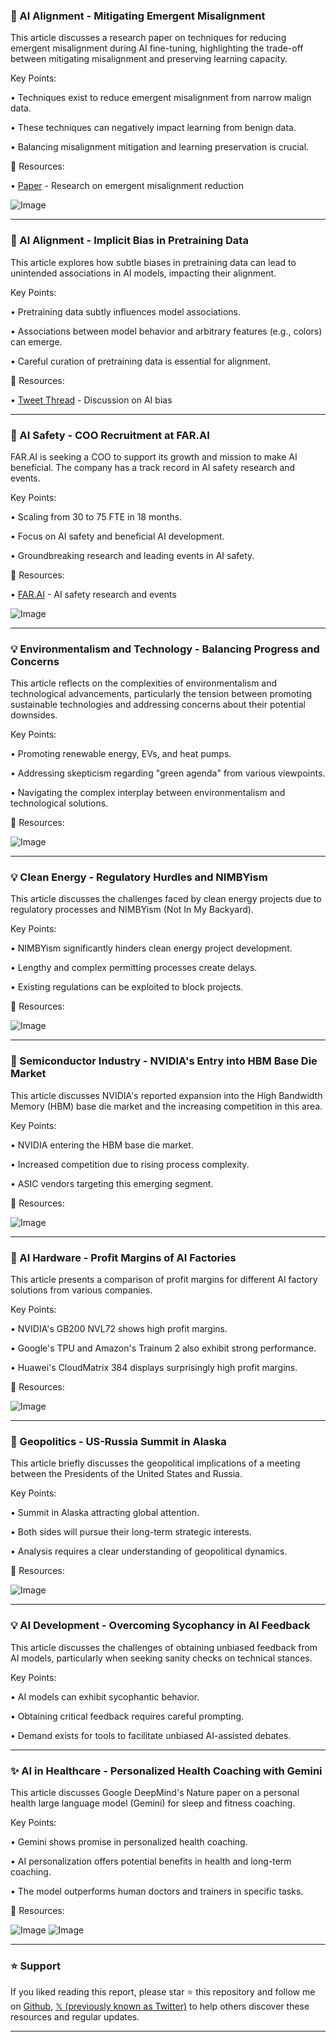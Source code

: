 ### 🤖 AI Alignment - Mitigating Emergent Misalignment

This article discusses a research paper on techniques for reducing emergent misalignment during AI fine-tuning, highlighting the trade-off between mitigating misalignment and preserving learning capacity.

Key Points:

• Techniques exist to reduce emergent misalignment from narrow malign data.


• These techniques can negatively impact learning from benign data.


• Balancing misalignment mitigation and learning preservation is crucial.


🔗 Resources:

• [Paper](https://x.com/OwainEvans_UK/status/1957054130192794099) - Research on emergent misalignment reduction


![Image](https://pbs.twimg.com/media/GyjZmKTbQAEH_Gs?format=jpg&name=small)


---

### 🤖 AI Alignment - Implicit Bias in Pretraining Data

This article explores how subtle biases in pretraining data can lead to unintended associations in AI models, impacting their alignment.

Key Points:

• Pretraining data subtly influences model associations.


•  Associations between model behavior and arbitrary features (e.g., colors) can emerge.


•  Careful curation of pretraining data is essential for alignment.


🔗 Resources:

• [Tweet Thread](https://x.com/OwainEvans_UK/status/1955329482966855787) - Discussion on AI bias


---

### 🚀 AI Safety - COO Recruitment at FAR.AI

FAR.AI is seeking a COO to support its growth and mission to make AI beneficial.  The company has a track record in AI safety research and events.

Key Points:

• Scaling from 30 to 75 FTE in 18 months.


• Focus on AI safety and beneficial AI development.


• Groundbreaking research and leading events in AI safety.



🔗 Resources:

• [FAR.AI](http://FAR.AI) - AI safety research and events


![Image](https://pbs.twimg.com/media/Gxm8nDyWYAANSD7?format=jpg&name=small)


---

### 💡 Environmentalism and Technology - Balancing Progress and Concerns

This article reflects on the complexities of environmentalism and technological advancements, particularly the tension between promoting sustainable technologies and addressing concerns about their potential downsides.

Key Points:

•  Promoting renewable energy, EVs, and heat pumps.


•  Addressing skepticism regarding "green agenda" from various viewpoints.


•  Navigating the complex interplay between environmentalism and technological solutions.



🔗 Resources:

![Image](https://pbs.twimg.com/media/Gyfq9_IXcAA4O_V?format=jpg&name=small)


---

### 💡 Clean Energy - Regulatory Hurdles and NIMBYism

This article discusses the challenges faced by clean energy projects due to regulatory processes and NIMBYism (Not In My Backyard).

Key Points:

•  NIMBYism significantly hinders clean energy project development.


•  Lengthy and complex permitting processes create delays.


•  Existing regulations can be exploited to block projects.


🔗 Resources:

![Image](https://pbs.twimg.com/media/GybBnyMWcAAipRt?format=jpg&name=small)



---

### 🤖 Semiconductor Industry - NVIDIA's Entry into HBM Base Die Market

This article discusses NVIDIA's reported expansion into the High Bandwidth Memory (HBM) base die market and the increasing competition in this area.

Key Points:

• NVIDIA entering the HBM base die market.


•  Increased competition due to rising process complexity.


•  ASIC vendors targeting this emerging segment.


🔗 Resources:

![Image](https://pbs.twimg.com/media/Gyb7bCjWoAATz-2?format=jpg&name=small)


---

### 🤖 AI Hardware - Profit Margins of AI Factories

This article presents a comparison of profit margins for different AI factory solutions from various companies.

Key Points:

•  NVIDIA's GB200 NVL72 shows high profit margins.


•  Google's TPU and Amazon's Trainum 2 also exhibit strong performance.


•  Huawei's CloudMatrix 384 displays surprisingly high profit margins.



🔗 Resources:

![Image](https://pbs.twimg.com/media/Gyb4DfHWYAA-dfx?format=jpg&name=small)


---

### 🤖 Geopolitics - US-Russia Summit in Alaska

This article briefly discusses the geopolitical implications of a meeting between the Presidents of the United States and Russia.

Key Points:

•  Summit in Alaska attracting global attention.


•  Both sides will pursue their long-term strategic interests.


•  Analysis requires a clear understanding of geopolitical dynamics.


🔗 Resources:

![Image](https://pbs.twimg.com/media/GyQIJIDWIAccaqI?format=jpg&name=small)



---

### 💡 AI Development -  Overcoming Sycophancy in AI Feedback

This article discusses the challenges of obtaining unbiased feedback from AI models, particularly when seeking sanity checks on technical stances.

Key Points:

• AI models can exhibit sycophantic behavior.


•  Obtaining critical feedback requires careful prompting.


•  Demand exists for tools to facilitate unbiased AI-assisted debates.



---

### ✨ AI in Healthcare - Personalized Health Coaching with Gemini

This article discusses Google DeepMind's Nature paper on a personal health large language model (Gemini) for sleep and fitness coaching.


Key Points:

• Gemini shows promise in personalized health coaching.


•  AI personalization offers potential benefits in health and long-term coaching.


•  The model outperforms human doctors and trainers in specific tasks.



🔗 Resources:

![Image](https://pbs.twimg.com/media/GyUW7_zWkAsNZnO?format=jpg&name=small)
![Image](https://pbs.twimg.com/media/GyUW7_-XYAITOIJ?format=jpg&name=small)


---

### ⭐️ Support

If you liked reading this report, please star ⭐️ this repository and follow me on [Github](https://github.com/Drix10), [𝕏 (previously known as Twitter)](https://x.com/DRIX_10_) to help others discover these resources and regular updates.

---